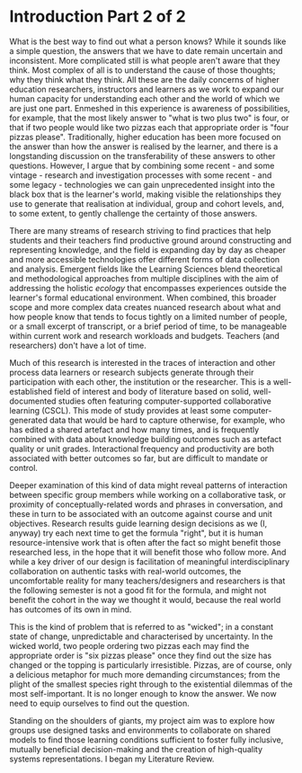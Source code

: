 # Introduction Part 2 of 2

What is the best way to find out what a person knows? While it sounds like a simple question, the answers that we have to date remain uncertain and inconsistent. More complicated still is what people aren't aware that they think. Most complex of all is to understand the cause of those thoughts; why they think what they think. All these are the daily concerns of higher education researchers, instructors and learners as we work to expand our human capacity for understanding each other and the world of which we are just one part. Enmeshed in this experience is awareness of possibilities, for example, that the most likely answer to "what is two plus two" is four, or that if two people would like two pizzas each that appropriate order is "four pizzas please". Traditionally, higher education has been more focused on the answer than how the answer is realised by the learner, and there is a longstanding discussion on the transferability of these answers to other questions. However, I argue that by combining some recent - and some vintage - research and investigation processes with some recent - and some legacy - technologies we can gain unprecedented insight into the black box that is the learner's world, making visible the relationships they use to generate that realisation at individual, group and cohort levels, and, to some extent, to gently challenge the certainty of those answers.

There are many streams of research striving to find practices that help students and their teachers find productive ground around constructing and representing knowledge, and the field is expanding day by day as cheaper and more accessible technologies offer different forms of data collection and analysis. Emergent fields like the Learning Sciences blend theoretical and methodological approaches from multiple disciplines with the aim of addressing the holistic _ecology_ that encompasses experiences outside the learner's formal educational environment. When combined, this broader scope and more complex data creates nuanced research about what and how people know that tends to focus tightly on a limited number of people, or a small excerpt of transcript, or a brief period of time, to be manageable within current work and research workloads and budgets. Teachers (and researchers) don't have a lot of time.

Much of this research is interested in the traces of interaction and other process data learners or research subjects generate through their participation with each other, the institution or the researcher. This is a well-established field of interest and body of literature based on solid, well-documented studies often featuring computer-supported collaborative learning (CSCL). This mode of study provides at least some computer-generated data that would be hard to capture otherwise, for example, who has edited a shared artefact and how many times, and is frequently combined with data about knowledge building outcomes such as artefact quality or unit grades. Interactional frequency and productivity are both associated with better outcomes so far, but are difficult to mandate or control.

Deeper examination of this kind of data might reveal patterns of interaction between specific group members while working on a collaborative task, or proximity of conceptually-related words and phrases in conversation, and these in turn to be associated with an outcome against course and unit objectives. Research results guide learning design decisions as we (I, anyway) try each next time to get the formula "right", but it is human resource-intensive work that is often after the fact so might benefit those researched less, in the hope that it will benefit those who follow more. And while a key driver of our design is facilitation of meaningful interdisciplinary collaboration on authentic tasks with real-world outcomes, the uncomfortable reality for many teachers/designers and researchers is that the following semester is not a good fit for the formula, and might not benefit the cohort in the way we thought it would, because the real world has outcomes of its own in mind.

This is the kind of problem that is referred to as "wicked"; in a constant state of change, unpredictable and characterised by uncertainty. In the wicked world, two people ordering two pizzas each may find the appropriate order is "six pizzas please" once they find out the size has changed or the topping is particularly irresistible. Pizzas, are of course, only a delicious metaphor for much more demanding circumstances; from the plight of the smallest species right through to the existential dilemmas of the most self-important. It is no longer enough to know the answer. We now need to equip ourselves to find out the question.

Standing on the shoulders of giants, my project aim was to explore how groups use designed tasks and environments to collaborate on shared models to find those learning conditions sufficient to foster fully inclusive, mutually beneficial decision-making and the creation of high-quality systems representations. I began my Literature Review.
